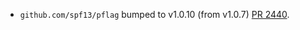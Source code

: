 * `github.com/spf13/pflag` bumped to v1.0.10 (from v1.0.7) [PR 2440](https://github.com/provenance-io/provenance/pull/2440).
